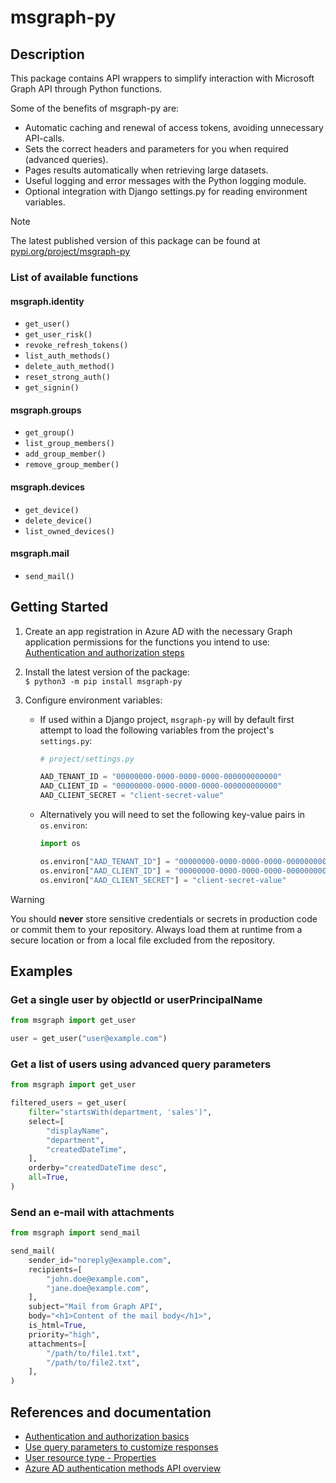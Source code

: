 # msgraph-py

## Description

This package contains API wrappers to simplify interaction with Microsoft Graph API through Python functions.

Some of the benefits of msgraph-py are:
- Automatic caching and renewal of access tokens, avoiding unnecessary API-calls.
- Sets the correct headers and parameters for you when required (advanced queries).
- Pages results automatically when retrieving large datasets.
- Useful logging and error messages with the Python logging module.
- Optional integration with Django settings.py for reading environment variables.

> [!NOTE]  
> The latest published version of this package can be found at [pypi.org/project/msgraph-py](https://pypi.org/project/msgraph-py/)

### List of available functions

#### msgraph.identity
- `get_user()`
- `get_user_risk()`
- `revoke_refresh_tokens()`
- `list_auth_methods()`
- `delete_auth_method()`
- `reset_strong_auth()`
- `get_signin()`

#### msgraph.groups
- `get_group()`
- `list_group_members()`
- `add_group_member()`
- `remove_group_member()`

#### msgraph.devices
- `get_device()`
- `delete_device()`
- `list_owned_devices()`

#### msgraph.mail
- `send_mail()`

## Getting Started

1. Create an app registration in Azure AD with the necessary Graph application permissions for the functions you intend to use:  
[Authentication and authorization steps](https://learn.microsoft.com/en-us/graph/auth-v2-service?tabs=http#authentication-and-authorization-steps)

2. Install the latest version of the package:  
`$ python3 -m pip install msgraph-py`

3. Configure environment variables:
    * If used within a Django project, `msgraph-py` will by default first attempt to load the following variables from the project's `settings.py`:

        ```python
        # project/settings.py

        AAD_TENANT_ID = "00000000-0000-0000-0000-000000000000"
        AAD_CLIENT_ID = "00000000-0000-0000-0000-000000000000"
        AAD_CLIENT_SECRET = "client-secret-value"
        ```

    * Alternatively you will need to set the following key-value pairs in `os.environ`:

        ```python
        import os

        os.environ["AAD_TENANT_ID"] = "00000000-0000-0000-0000-000000000000"
        os.environ["AAD_CLIENT_ID"] = "00000000-0000-0000-0000-000000000000"
        os.environ["AAD_CLIENT_SECRET"] = "client-secret-value"
        ```

> [!WARNING]  
> You should **never** store sensitive credentials or secrets in production code or commit them to your repository. Always load them at runtime from a secure location or from a local file excluded from the repository.

## Examples

### Get a single user by objectId or userPrincipalName
```python
from msgraph import get_user

user = get_user("user@example.com")
```

### Get a list of users using advanced query parameters

```python
from msgraph import get_user

filtered_users = get_user(
    filter="startsWith(department, 'sales')",
    select=[
        "displayName",
        "department",
        "createdDateTime",
    ],
    orderby="createdDateTime desc",
    all=True,
)
```

### Send an e-mail with attachments

```python
from msgraph import send_mail

send_mail(
    sender_id="noreply@example.com",
    recipients=[
        "john.doe@example.com",
        "jane.doe@example.com",
    ],
    subject="Mail from Graph API",
    body="<h1>Content of the mail body</h1>",
    is_html=True,
    priority="high",
    attachments=[
        "/path/to/file1.txt",
        "/path/to/file2.txt",
    ],
)
```

## References and documentation

- [Authentication and authorization basics](https://learn.microsoft.com/en-us/graph/auth/auth-concepts)
- [Use query parameters to customize responses](https://learn.microsoft.com/en-us/graph/query-parameters)
- [User resource type - Properties](https://learn.microsoft.com/en-us/graph/api/resources/user?view=graph-rest-1.0#properties)
- [Azure AD authentication methods API overview](https://learn.microsoft.com/en-us/graph/api/resources/authenticationmethods-overview)

